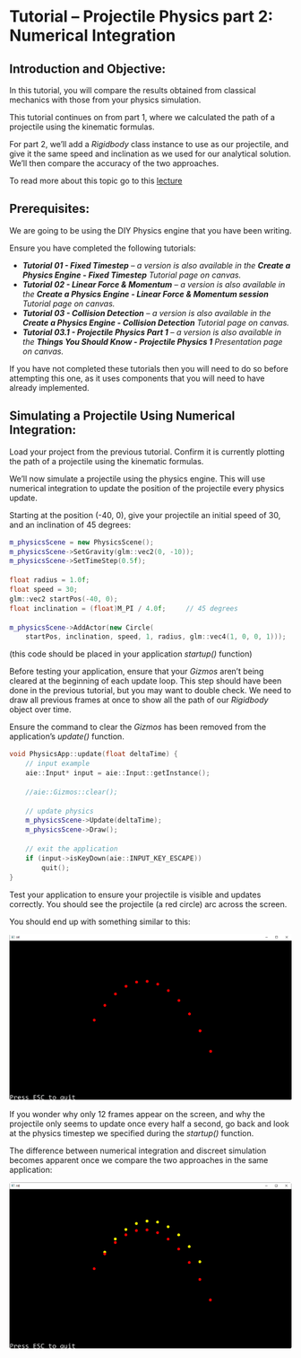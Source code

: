 
# Tutorial – Projectile Physics part 2: Numerical Integration

## Introduction and Objective:
In this tutorial, you will compare the results obtained from classical mechanics with those from your physics simulation.  

This tutorial continues on from part 1, where we calculated the path of a projectile using the kinematic formulas.

For part 2, we’ll add a *Rigidbody* class instance to use as our projectile, and give it the same speed and inclination as we used for our analytical solution. We’ll then compare the accuracy of the two approaches.

To read more about this topic go to this [lecture](https://aie.instructure.com/courses/1493/pages/physics-for-games-projectile-physics-part-2)

## Prerequisites:
We are going to be using the DIY Physics engine that you have been writing.

Ensure you have completed the following tutorials:
- ***Tutorial 01 - Fixed Timestep*** – *a version is also available in the* ***Create a Physics Engine - Fixed Timestep*** *Tutorial page on canvas.*
- ***Tutorial 02 - Linear Force & Momentum*** – *a version is also available in the* ***Create a Physics Engine - Linear Force & Momentum session*** *Tutorial page on canvas.*
- ***Tutorial 03 - Collision Detection*** – *a version is also available in the*  ***Create a Physics Engine - Collision Detection*** *Tutorial page on canvas.*
- ***Tutorial 03.1 - Projectile Physics Part 1*** – *a version is also available in the*  ***Things You Should Know - Projectile Physics 1*** *Presentation page on canvas.*


If you have not completed these tutorials then you will need to do so before attempting this one, as it uses components that you will need to have already implemented. 

## Simulating a Projectile Using Numerical Integration:
Load your project from the previous tutorial. Confirm it is currently plotting the path of a projectile using the kinematic formulas.

We’ll now simulate a projectile using the physics engine. This will use numerical integration to update the position of the projectile every physics update.

Starting at the position (-40, 0), give your projectile an initial speed of 30, and an inclination of 45 degrees:

```c++
m_physicsScene = new PhysicsScene();
m_physicsScene->SetGravity(glm::vec2(0, -10));
m_physicsScene->SetTimeStep(0.5f);

float radius = 1.0f;
float speed = 30;
glm::vec2 startPos(-40, 0);
float inclination = (float)M_PI / 4.0f;		// 45 degrees
	
m_physicsScene->AddActor(new Circle(
    startPos, inclination, speed, 1, radius, glm::vec4(1, 0, 0, 1)));
```

(this code should be placed in your application *startup()* function)

Before testing your application, ensure that your *Gizmos* aren’t being cleared at the beginning of each update loop. This step should have been done in the previous tutorial, but you may want to double check. We need to draw all previous frames at once to show all the path of our *Rigidbody* object over time.

Ensure the command to clear the *Gizmos* has been removed from the application’s *update()* function.

```c++
void PhysicsApp::update(float deltaTime) {
	// input example
	aie::Input* input = aie::Input::getInstance();

	//aie::Gizmos::clear();
	
	// update physics
	m_physicsScene->Update(deltaTime);
	m_physicsScene->Draw();

	// exit the application
	if (input->isKeyDown(aie::INPUT_KEY_ESCAPE))
		quit();
}
```

Test your application to ensure your projectile is visible and updates correctly. You should see the projectile (a red circle) arc across the screen.

You should end up with something similar to this:

![Red Arc](./images/ProjectilePhysicsP2_01.png)
 
If you wonder why only 12 frames appear on the screen, and why the projectile only seems to update once every half a second, go back and look at the physics timestep we specified during the *startup()* function.

The difference between numerical integration and discreet simulation becomes apparent once we compare the two approaches in the same application:

![Red and Yellow Arc](./images/ProjectilePhysicsP2_02.png)